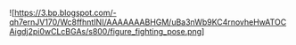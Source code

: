 ![https://3.bp.blogspot.com/-qh7ernJV170/Wc8ffhntINI/AAAAAAABHGM/uBa3nWb9KC4rnovheHwATOCAigdj2pi0wCLcBGAs/s800/figure_fighting_pose.png]

